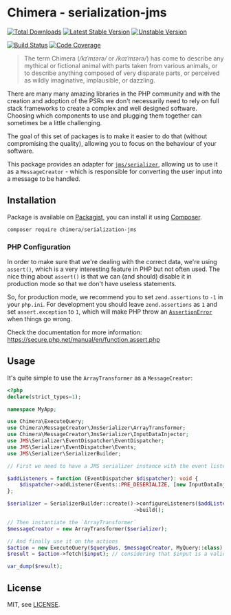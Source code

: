 # Chimera - serialization-jms

[![Total Downloads]](https://packagist.org/packages/chimera/serialization-jms)
[![Latest Stable Version]](https://packagist.org/packages/chimera/serialization-jms)
[![Unstable Version]](https://packagist.org/packages/chimera/serialization-jms)

[![Build Status]](https://github.com/chimeraphp/serialization-jms/actions?query=workflow%3A%22PHPUnit%20Tests%22+branch%3Amaster)
[![Code Coverage]](https://codecov.io/gh/chimeraphp/serialization-jms)

> The term Chimera (_/kɪˈmɪərə/_ or _/kaɪˈmɪərə/_) has come to describe any
mythical or fictional animal with parts taken from various animals, or to
describe anything composed of very disparate parts, or perceived as wildly
imaginative, implausible, or dazzling.

There are many many amazing libraries in the PHP community and with the creation
and adoption of the PSRs we don't necessarily need to rely on full stack
frameworks to create a complex and well designed software. Choosing which
components to use and plugging them together can sometimes be a little
challenging.

The goal of this set of packages is to make it easier to do that (without
compromising the quality), allowing you to focus on the behaviour of your
software.

This package provides an adapter for [`jms/serializer`](https://github.com/schmittjoh/serializer),
allowing us to use it as a `MessageCreator` - which is responsible for converting
the user input into a message to be handled.

## Installation

Package is available on [Packagist], you can install it using [Composer].

```shell
composer require chimera/serialization-jms
```

### PHP Configuration

In order to make sure that we're dealing with the correct data, we're using `assert()`,
which is a very interesting feature in PHP but not often used. The nice thing
about `assert()` is that we can (and should) disable it in production mode so
that we don't have useless statements.

So, for production mode, we recommend you to set `zend.assertions` to `-1` in your `php.ini`.
For development you should leave `zend.assertions` as `1` and set `assert.exception` to `1`, which
will make PHP throw an [`AssertionError`](https://secure.php.net/manual/en/class.assertionerror.php)
when things go wrong.

Check the documentation for more information: https://secure.php.net/manual/en/function.assert.php

## Usage

It's quite simple to use the `ArrayTransformer` as a `MessageCreator`:

```php
<?php
declare(strict_types=1);

namespace MyApp;

use Chimera\ExecuteQuery;
use Chimera\MessageCreator\JmsSerializer\ArrayTransformer;
use Chimera\MessageCreator\JmsSerializer\InputDataInjector;
use JMS\Serializer\EventDispatcher\EventDispatcher;
use JMS\Serializer\EventDispatcher\Events;
use JMS\Serializer\SerializerBuilder;

// First we need to have a JMS serializer instance with the event listener set

$addListeners = function (EventDispatcher $dispatcher): void {
    $dispatcher->addListener(Events::PRE_DESERIALIZE, [new InputDataInjector(), 'injectData']);
};

$serializer = SerializerBuilder::create()->configureListeners($addListeners)
                                         ->build();

// Then instantiate the `ArrayTransformer`
$messageCreator = new ArrayTransformer($serializer);

// And finally use it on the actions
$action = new ExecuteQuery($queryBus, $messageCreator, MyQuery::class); // considering that $queryBus is a valid instance of `ServiceBus`
$result = $action->fetch($input); // considering that $input is a valid instance of `Input`

var_dump($result);
```

## License

MIT, see [LICENSE].

[Total Downloads]: https://img.shields.io/packagist/dt/chimera/serialization-jms.svg?style=flat-square
[Latest Stable Version]: https://img.shields.io/packagist/v/chimera/serialization-jms.svg?style=flat-square
[Unstable Version]: https://img.shields.io/packagist/vpre/chimera/serialization-jms.svg?style=flat-square
[Build Status]: https://img.shields.io/github/workflow/status/chimeraphp/serialization-jms/PHPUnit%20tests/master?style=flat-square
[Code Coverage]: https://codecov.io/gh/chimeraphp/serialization-jms/branch/master/graph/badge.svg
[Packagist]: http://packagist.org/packages/chimera/serialization-jms
[Composer]: http://getcomposer.org
[LICENSE]: LICENSE
